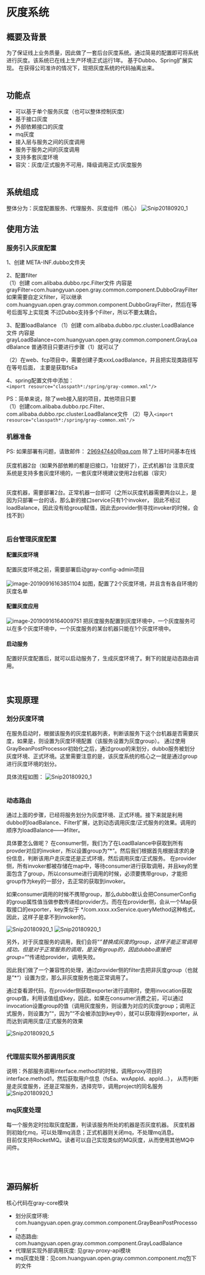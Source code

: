 # 灰度系统

## 概要及背景
为了保证线上业务质量，因此做了一套后台灰度系统。通过简易的配置即可将系统进行灰度。该系统已在线上生产环境正式运行1年。
基于Dubbo、Spring扩展实现。
在获得公司准许的情况下，现把灰度系统的代码抽离出来。
<br/><br/>

## 功能点
- 可以基于单个服务灰度（也可以整体控制灰度）
- 基于接口灰度
- 外部依赖接口的灰度
- mq灰度
- 接入层与服务之间的灰度调用
- 服务于服务之间的灰度调用
- 支持多套灰度环境
- 容灾：灰度/正式服务不可用，降级调用正式/灰度服务
<br/><br/>

## 系统组成
整体分为：灰度配置服务、代理服务、灰度组件（核心）
![Snip20180920_1](http://ww2.sinaimg.cn/large/006y8mN6gy1g6ua2h29mdj30z20h075i.jpg)


## 使用方法

### 服务引入灰度配置
1、创建 META-INF.dubbo文件夹
  
2、配置filter <br/>
 （1）创建 com.alibaba.dubbo.rpc.Filter文件
  内容是 grayFilter=com.huangyuan.open.gray.common.component.DubboGrayFilter
  如果需要自定义filter，可以继承com.huangyuan.open.gray.common.component.DubboGrayFilter，然后在等号后面写上实现类
  不过Dubbo支持多个Filter，所以不要太耦合。
  
3、配置loadBalance
 （1）创建 com.alibaba.dubbo.rpc.cluster.LoadBalance文件
  内容是 grayLoadBalance=com.huangyuan.open.gray.common.component.GrayLoadBalance
  普通项目只要进行步骤（1）就可以了
  
 （2）在web、fcp项目中，需要创建子类xxxLoadBalance，并且把实现类路径写在等号后面，
  主要是获取fsEa
  
4、spring配置文件中添加：<br/>
  `<import resource="classpath*:/spring/gray-common.xml"/>`
  
  
PS：简单来说，除了web接入层的项目，其他项目只要<br/>
 （1）创建com.alibaba.dubbo.rpc.Filter、com.alibaba.dubbo.rpc.cluster.LoadBalance文件
 （2）导入`<import resource="classpath*:/spring/gray-common.xml"/>`



### 机器准备
PS: 如果部署有问题，请致邮件：  296947440@qq.com  除了上班时间基本在线<br/><br/>
灰度机器2台（如果外部依赖的都是旧接口，1台就好了），正式机器1台
注意灰度系统是支持多套灰度环境的，一套灰度环境建议使用2台机器（容灾）<br/><br/>

灰度机器，需要部署2台。正常机器一台即可（之所以灰度机器需要两台以上，是因为只部署一台的话，那么新的接口service只有1个invoker，
因此不经过loadBalance，因此没有给group赋值，因此去provider侧寻找invoker的时候，会找不到）
<br/><br/>


### 后台管理灰度配置

#### 配置灰度环境
配置灰度环境之前，需要部署启动gray-config-admin项目<br/><br/>
![image-20190916163851104](http://ww1.sinaimg.cn/large/006y8mN6gy1g71g4yp6ryj319i0hs75i.jpg)
如图，配置了2个灰度环境，并且含有各自环境的灰度名单

#### 配置灰度应用
![image-20190916164009751](http://ww3.sinaimg.cn/large/006y8mN6gy1g71g6btj6dj319s08wq46.jpg)
把灰度服务配置到灰度环境中，一个灰度服务可以在多个灰度环境中，一个灰度服务的某台机器只能在1个灰度环境中。

#### 启动服务
配置好灰度配置后，就可以启动服务了，生成灰度环境了。剩下的就是动态路由调用。
<br/><br/><br/>

## 实现原理

### 划分灰度环境
在服务启动时，根据该服务的灰度机器列表，判断该服务下这个台机器是否需要灰度，如果是，则设置为灰度环境配置（该服务设置为灰度group）。
                   通过使用GrayBeanPostProcessor初始化之后，通过group的来划分，dubbo服务被划分灰度环境、正式环境。这里需要注意的是，该灰度系统的核心之一就是通过group进行灰度环境的划分。

具体流程如图：
![Snip20180920_1](http://ww4.sinaimg.cn/large/006y8mN6gy1g6tirria2mj31m60i6aem.jpg)
<br/><br/>


### 动态路由
通过上面的步骤，已经将服务划分为灰度环境、正式环境。接下来就是利用dubbo的loadBalance、Filter扩展，达到动态调用灰度/正式服务的效果。调用的顺序为loadBalance——》filter。

具体要怎么做呢？
在consumer侧，我们为了在LoadBalance中获取到所有provder对应的invoker，所以设置group为“*”。然后我们根据首先根据请求的身份信息，判断该用户走灰度还是正式环境，然后调用灰度/正式服务。
在provider侧，所有invoker都被存储在map中，等待consumer进行获取调用，并且key的里面包含了group，所以consume进行调用的时候，必须要携带group，才能把group作为key的一部分，去正常的获取到invoker。

如果consumer调用的时候不携带group，那么dubbo默认会把ConsumerConfig的group属性值当做参数传递给provider方。而在在provider侧，会从一个Map获取接口的exporter，key类似于 */com.xxxx.xxService.queryMethod这种格式，因此，这样子是拿不到invoker的。

![Snip20180920_1](http://ww3.sinaimg.cn/large/006y8mN6gy1g6tiy57mkhj30vs07dmyr.jpg)
![Snip20180920_1](http://ww1.sinaimg.cn/large/006y8mN6gy1g6tiyy5xeuj31dr0opqf1.jpg)

另外，对于灰度服务的调用，我们会将“*”替换成灰度的group，这样子能正常调用成功。但是对于正常服务的调用，是没有group的，因此dubbo直接把group=“*“传递给provider，调用失败。

因此我们做了一个兼容性的处理，通过provider侧的filter去把非灰度group（也就是”*“）设置为空，那么非灰度服务也能正常调用了。

通过查看源代码，在provider侧获取exporter进行调用时，使用invocation获取group值，利用该值组成key，因此，如果在consumer消费之前，可以通过invocation设置group的值（调用灰度服务，则设置为对应的灰度group；调用正式服务，则设置为”“，因为”“不会被添加到key中），就可以获取得到exporter，从而达到调用灰度/正式服务的效果

![Snip20180920_5](http://ww4.sinaimg.cn/large/006y8mN6gy1g6tk21ugc2j30te0zon2x.jpg)
<br/><br/>


### 代理层实现外部调用灰度
说明：外部服务调用interface.method1的时候，调用proxy项目的interface.method1，然后获取用户信息（fsEa、wxAppId、appId...），
从而判断是走灰度服务，还是正常服务，选择完毕，调用project的同名服务
![Snip20180920_1](http://ww4.sinaimg.cn/large/006y8mN6gy1g6ubrnme3vj30t604rglu.jpg)


### mq灰度处理
每一个服务定时拉取灰度配置，判读该服务所处的机器是否灰度机器。
灰度机器则初始化mq，可以处理mq消息；正式机器则关闭mq，不处理mq消息。<br/>
目前仅支持RocketMQ。读者可以自己实现类似的MQ灰度，从而使用其他MQ中间件。

<br/>
<br/>

## 源码解析
核心代码在gray-core模块
- 划分灰度环境: com.huangyuan.open.gray.common.component.GrayBeanPostProcessor
- 动态路由: com.huangyuan.open.gray.common.component.GrayLoadBalance
- 代理层实现外部调用灰度: 见gray-proxy-api模块
- mq灰度处理：见com.huangyuan.open.gray.common.component.mq包下的文件